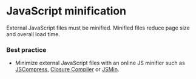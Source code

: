 # JavaScript minification
External JavaScript files must be minified. Minified files reduce page size and overall load time.

### Best practice
* Minimize external JavaScript files with an online JS minifier such as [JSCompress](https://jscompress.com/), [Closure Compiler](https://closure-compiler.appspot.com/home) or [JSMin](https://www.crockford.com/jsmin.html).

